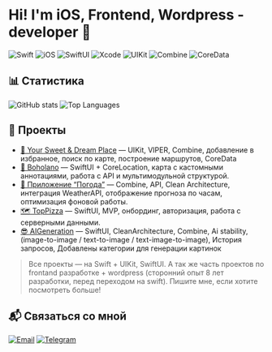 # Hi! I'm iOS, Frontend, Wordpress - developer 👋

![Swift](https://img.shields.io/badge/Swift-F54A2A?style=for-the-badge&logo=swift&logoColor=white)
![iOS](https://img.shields.io/badge/iOS-000000?style=for-the-badge&logo=ios&logoColor=white)
![SwiftUI](https://img.shields.io/badge/SwiftUI-000000?style=for-the-badge&logo=swiftui&logoColor=white)
![Xcode](https://img.shields.io/badge/Xcode-000000?style=for-the-badge&logo=xcode&logoColor=white)
![UIKit](https://img.shields.io/badge/UIKit-000000?style=for-the-badge&logo=uikit&logoColor=white)
![Combine](https://img.shields.io/badge/Combine-007AFF?style=for-the-badge&logo=combine&logoColor=white)
![CoreData](https://img.shields.io/badge/CoreData-007AFF?style=for-the-badge&logo=coredata&logoColor=white)

## 📊 Статистика

![GitHub stats](https://github-readme-stats.vercel.app/api?username=webdmitriev&show_icons=true&theme=radical&hide_border=true)
![Top Languages](https://github-readme-stats.vercel.app/api/top-langs/?username=webdmitriev&layout=compact&theme=radical&hide_border=true&langs_count=8)

## 🚀 Проекты

- [📍 Your Sweet & Dream Place](https://github.com/webdmitriev/dream-place-uikit) — UIKit, VIPER, Combine, добавление в избранное, поиск по карте, построение маршрутов, CoreData
- [📍 Boholano](https://github.com/webdmitriev/BoholanoSUI) — SwiftUI + CoreLocation, карта с кастомными аннотациями, работа с API и мультимодульной структурой.
- [📱 Приложение “Погода”](https://github.com/webdmitriev/systeams-weather-sui) — Combine, API, Clean Architecture, интеграция WeatherAPI, отображение прогноза по часам, оптимизация фоновой работы.
- [🗺️ TopPizza](https://github.com/webdmitriev/TopPizza) — SwiftUI, MVP, онбординг, авторизация, работа с серверными данными.
- [😎 AIGeneration](https://github.com/webdmitriev/AIGeneration) — SwiftUI, CleanArchitecture, Combine, Ai stability, (image-to-image / text-to-image / text-image-to-image), История запросов, Добавлены категории для генерации картинок

> Все проекты — на Swift + UIKit, SwiftUI.
> А так же часть проектов по frontand разработке + wordpress (сторонний опыт 8 лет разработки, перед переходом на swift).
> Пишите мне, если хотите посмотреть больше!

## 📬 Связаться со мной

[![Email](https://img.shields.io/badge/Email-D14836?style=for-the-badge&logo=gmail&logoColor=white)](mailto:webdmitriev@gmail.com)
[![Telegram](https://img.shields.io/badge/Telegram-26A5E4?style=for-the-badge&logo=telegram&logoColor=white)](https://t.me/webdmitriev)
